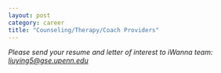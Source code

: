 ```yaml
---
layout: post
category: career
title: "Counseling/Therapy/Coach Providers"
---
```



*Please send your resume and letter of interest to iWanna team: liuying5@gse.upenn.edu*